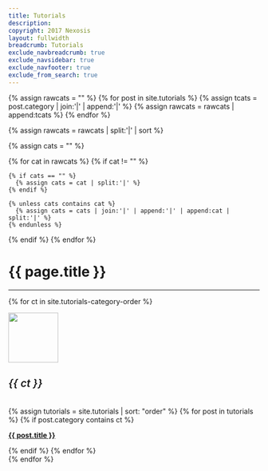 ```yaml
---
title: Tutorials
description: 
copyright: 2017 Nexosis 
layout: fullwidth
breadcrumb: Tutorials
exclude_navbreadcrumb: true
exclude_navsidebar: true
exclude_navfooter: true
exclude_from_search: true
---
```


{% assign rawcats = "" %}
{% for post in site.tutorials %}
  {% assign tcats = post.category | join:'|' | append:'|' %}
  {% assign rawcats = rawcats | append:tcats %}
{% endfor %}

{% assign rawcats = rawcats | split:'|' | sort %}

{% assign cats = "" %}

{% for cat in rawcats %}
  {% if cat != "" %}

    {% if cats == "" %}
      {% assign cats = cat | split:'|' %}
    {% endif %}

    {% unless cats contains cat %}
      {% assign cats = cats | join:'|' | append:'|' | append:cat | split:'|' %}
    {% endunless %}
  {% endif %}
{% endfor %}

<div class="row">
  <div class="col-sm-12 col-md-12 col-lg-12 col-xl-12">
    <h1>{{ page.title }}</h1>
    <hr>
    <!-- 
    {% for ct in cats %}
      <a class="badge badge-success" style="margin-left: 10px;" href="#{{ ct | slugify }}"> {{ ct }} </a>
    {% endfor %}
    <hr>
    -->
  </div>
</div>
<!-- New Layout -->
<style>
  h5 {font-size: 1.5em;font-weight: 600;}
</style>

{% for ct in site.tutorials-category-order %}
<div class="col-md-12">
  <div class="panel">
    <div class="panel-body">
      <div class="row">
        <div class="col-md-5">
          <div class="row">
            <div class="col-md-3">
              <img src="/assets/img/{{ ct | slugify }}.png" style="width: 100px;">
            </div>
            <div class="col-md-9">
              <h5 id="{{ ct | slugify }}" class="jumptarget mt20">{{ ct }}</h5>
              <!-- <p>Description goes here.</p> -->
            </div>
          </div>
        </div>
        <div class="col-md-7 p25 bg-color-lightGray" style="border-radius: 5px;">
          {% assign tutorials = site.tutorials | sort: "order" %}
          {% for post in tutorials %}
            {% if post.category contains ct %}
              <div class="col-md-6">
                <p><strong><a href="{{ site.url }}{{ post.url }}">{{ post.title }}</a></strong></p>
              </div>
            {% endif %}
          {% endfor %}
        </div>
      </div>
    </div>
  </div>
</div>
{% endfor %}